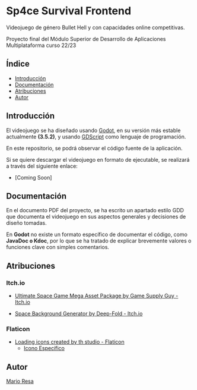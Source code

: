 # Sp4ce Survival Frontend

Videojuego de género Bullet Hell y con capacidades online competitivas.

Proyecto final del Módulo Superior de Desarrollo de Aplicaciones Multiplataforma curso 22/23

## Índice

- [Introducción](#introducción)
- [Documentación](#documentación)
- [Atribuciones](#atribuciones)
- [Autor](#autor)

## Introducción

El videojuego se ha diseñado usando [Godot](https://godotengine.org/), en su versión más estable actualmente **(3.5.2)**, y usando [GDScript](https://gdscript.com/) como lenguaje de programación.

En este repositorio, se podrá observar el código fuente de la aplicación.

Si se quiere descargar el videojuego en formato de ejecutable, se realizará a través del siguiente enlace:
- [Coming Soon]

## Documentación

En el documento PDF del proyecto, se ha escrito un apartado estilo GDD que documenta el videojuego en sus aspectos generales y decisiones de diseño tomadas.

En **Godot** no existe un formato específico de documentar el código, como **JavaDoc o Kdoc**, por lo que se ha tratado de explicar brevemente valores o funciones clave con simples comentarios.

## Atribuciones

### Itch.io

- <a href="https://gamesupply.itch.io/ultimate-space-game-mega-asset-package" title="Space Mega Asset Package"> Ultimate Space Game Mega Asset Package by Game Supply Guy - Itch.io</a>

- <a href="https://deep-fold.itch.io/space-background-generator" title="Space Background Generator"> Space Background Generator by Deep-Fold - Itch.io</a>

### Flaticon

- <a href="https://www.flaticon.com/free-icons/loading" title="loading icons">Loading icons created by th studio - Flaticon</a>
    - [Icono Específico](https://www.flaticon.com/free-icon/sync_2767294?term=loading&page=1&position=13&origin=tag&related_id=2767294)

## Autor

[Mario Resa](https://github.com/Mario999X)

